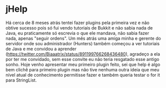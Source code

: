# jHelp

Há cerca de 8 meses atrás tentei fazer plugins pela primeira vez e não obtive sucesso pois só fui vendo tutoriais de Bukkit e não sabia nada de Java, eu praticamente só escrevia o que ele mandava, não sabia fazer nada, apenas "seguir ordens". Um mês atrás uma amiga minha e gerente do servidor onde sou administrador (Hunters) também começou a ver tutoriais de Java e me convidou a aprender (https://twitter.com/Biaaatrix/status/891199766268436480), agradeço a ela por ter me convidado, sem esse convite eu não teria resgatado esse antigo sonho. Hoje venho apresentar meu primeiro plugin feito, sei que help é algo bem clichê para primeiro plugin mas não tive nenhuma outra ideia que meu nível atual de conhecimento permitisse fazer e também queria testar o for it para StringList.


